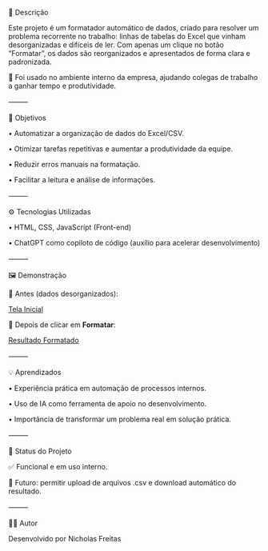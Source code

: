 📝 Descrição

Este projeto é um formatador automático de dados, criado para resolver um problema recorrente no trabalho: linhas de tabelas do Excel que vinham desorganizadas e difíceis de ler.
Com apenas um clique no botão “Formatar”, os dados são reorganizados e apresentados de forma clara e padronizada.

🚀 Foi usado no ambiente interno da empresa, ajudando colegas de trabalho a ganhar tempo e produtividade.

⸻

🎯 Objetivos

•	Automatizar a organização de dados do Excel/CSV.

•	Otimizar tarefas repetitivas e aumentar a produtividade da equipe.
	
•	Reduzir erros manuais na formatação. 
	
•	Facilitar a leitura e análise de informações.

⸻

⚙️ Tecnologias Utilizadas

•	HTML, CSS, JavaScript (Front-end)
	
•	ChatGPT como copiloto de código (auxílio para acelerar desenvolvimento)

⸻

🖼️ Demonstração

📌 Antes (dados desorganizados):

[Tela Inicial](./img/Tela_inicial.png.png)

📌 Depois de clicar em **Formatar**:

[Resultado Formatado](./img/resultado_formatado.png.png)

⸻

💡 Aprendizados

•	Experiência prática em automação de processos internos.

•	Uso de IA como ferramenta de apoio no desenvolvimento.

•	Importância de transformar um problema real em solução prática.

⸻

📌 Status do Projeto

✅ Funcional e em uso interno.

💭 Futuro: permitir upload de arquivos .csv e download automático do resultado.

⸻

👨‍💻 Autor

Desenvolvido por Nicholas Freitas 
   
